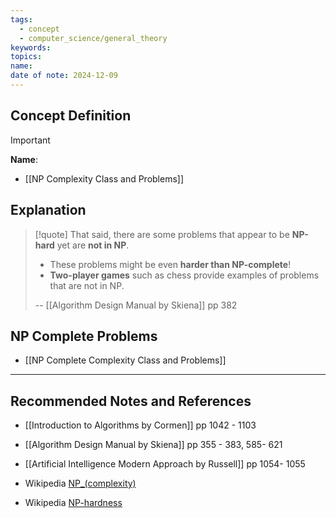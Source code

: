 ```yaml
---
tags:
  - concept
  - computer_science/general_theory
keywords: 
topics: 
name: 
date of note: 2024-12-09
---
```


## Concept Definition

>[!important]
>**Name**: 



- [[NP Complexity Class and Problems]]

## Explanation

>[!quote]
>That said, there are some problems that appear to be **NP-hard** yet are **not in NP**. 
>- These problems might be even **harder than NP-complete**! 
>- **Two-player games** such as chess provide examples of problems that are not in NP.
>  
>-- [[Algorithm Design Manual by Skiena]] pp 382  


## NP Complete Problems

- [[NP Complete Complexity Class and Problems]]




-----------
##  Recommended Notes and References


- [[Introduction to Algorithms by Cormen]] pp 1042 - 1103
- [[Algorithm Design Manual by Skiena]] pp 355 - 383, 585- 621
- [[Artificial Intelligence Modern Approach by Russell]] pp 1054- 1055

- Wikipedia [NP_(complexity)](https://en.wikipedia.org/wiki/NP_(complexity))
- Wikipedia [NP-hardness](https://en.wikipedia.org/wiki/NP-hardness)